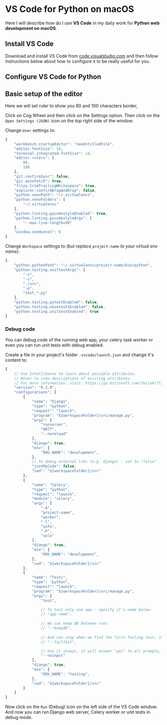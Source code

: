# VS Code for Python on macOS

Here I will describe how do I use **VS Code** in my daily work for **Python web development on macOS**.

## Install VS Code

Download and install VS Code from [code.visualstudio.com](https://code.visualstudio.com) and then follow
instructions below about how to configure it to be really useful for you.

## Configure VS Code for Python

## Basic setup of the editor

Here we will set ruler to show you 80 and 100 characters border, 

Click on Cog Wheel and then click on the Settings option. Then click on the `Open Settings (JSON)` icon
on the top right side of the window.

Change `User` settings to:
```js
{
    "workbench.startupEditor": "newUntitledFile",
    "editor.fontSize": 14,
    "terminal.integrated.fontSize": 14,
    "editor.rulers": [
        80,
        100
    ],
    "git.confirmSync": false,
    "git.autofetch": true,
    "files.trimTrailingWhitespace": true,
    "explorer.confirmDragAndDrop": false,
    "python.venvPath": "~/.virtualenvs",
    "python.venvFolders": [
        "~/.virtualenvs"
    ],
    "python.linting.pycodestyleEnabled": true,
    "python.linting.pycodestyleArgs": [
        "--max-line-length=99"
    ],
    "window.zoomLevel": 0
}
```

Change `Workspace` settings to *(but replace `project-name` to your virtual env name)*:
```js
{
    "python.pythonPath": "~/.virtualenvs/project-name/bin/python",
    "python.testing.unittestArgs": [
        "-v",
        "-s",
        "./src",
        "-p",
        "test_*.py"
    ],
    "python.testing.pytestEnabled": false,
    "python.testing.nosetestsEnabled": false,
    "python.testing.unittestEnabled": true
}
```

### Debug code

You can debug code of the running web app, your celery task worker or even you can run unit tests with debug enabled.

Create a file in your project's folder `.vscode/launch.json` and change it's content to:
```js
{
    // Use IntelliSense to learn about possible attributes.
    // Hover to view descriptions of existing attributes.
    // For more information, visit: https://go.microsoft.com/fwlink/?linkid=830387
    "version": "0.2.0",
    "configurations": [
        {
            "name": "Django",
            "type": "python",
            "request": "launch",
            "program": "${workspaceFolder}/src/manage.py",
            "args": [
                "runserver",
                "8077",
                "--noreload"
            ],
            "django": true,
            "env": {
                "ENV_NAME": "development",
            },
            // To debug external libs (e.g. django) - set to "false"
            "justMyCode": false,
            "cwd": "${workspaceFolder}/src"
        },
        {
            "name": "Celery",
            "type": "python",
            "request": "launch",
            "module": "celery",
            "args": [
                "-A",
                "project-name",
                "worker",
                "-l",
                "info",
                "-P",
                "solo"
            ],
            "django": true,
            "env": {
                "ENV_NAME": "development",
            },
            "cwd": "${workspaceFolder}/src"
        },
        {
            "name": "Tests",
            "type": "python",
            "request": "launch",
            "program": "${workspaceFolder}/src/manage.py",
            "args": [
                "test",

                // To test only one app - specify it's name below:
                // "app-name",
 
                // We can keep DB between runs
                // "--keepdb",
                
                // And can stop when we find the first failing test, instead of waiting for all tests to be finished
                // "--failfast",

                // Use it always, it will answer "yes" to all prompts, like to destroy DB before each test run
                "--noinput"
            ],
            "django": true,
            "env": {
                "ENV_NAME": "testing",
            },
            "cwd": "${workspaceFolder}/src"
        }
    ]
}
```

Now click on the `Run` (Debug) icon on the left side of the VS Code window. And now you can run Django web server, Celery worker or unit tests in debug mode.
